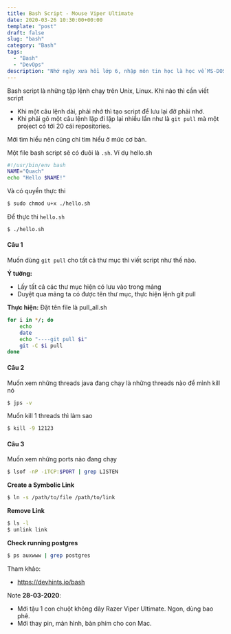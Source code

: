 ```yaml
---
title: Bash Script - Mouse Viper Ultimate
date: 2020-03-26 10:30:00+00:00
template: "post"
draft: false
slug: "bash"
category: "Bash"
tags:
  - "Bash"
  - "DevOps"
description: "Nhớ ngày xưa hồi lớp 6, nhập môn tin học là học về MS-DOS về mấy lệnh command line như, dir, cd, md, rd. Bash script dùng cho Unix, Linux."
---
```

Bash script là những tập lệnh chạy trên Unix, Linux. Khi nào thì cần viết script
- Khi một câu lệnh dài, phải nhớ thì tạo script để lưu lại đỡ phải nhớ.
- Khi phải gõ một câu lệnh lặp đi lặp lại nhiều lần như là `git pull` mà một project có tới 20 cái repositories.

Mới tìm hiểu nên cũng chỉ tìm hiểu ở mức cơ bản.

Một file bash script sẽ có đuôi là `.sh`. Ví dụ hello.sh
```bash
#!/usr/bin/env bash
NAME="Quach"
echo "Hello $NAME!"
```
Và có quyền thực thi 
```sh
$ sudo chmod u+x ./hello.sh
```
Để thực thi `hello.sh`
```sh
$ ./hello.sh
```
#### Câu 1 #### 
Muốn dùng `git pull` cho tất cả thư mục thì viết script như thế nào.

**Ý tưởng:**
- Lấy tất cả các thư mục hiện có lưu vào trong mảng
- Duyệt qua mảng ta có được tên thư mục, thực hiện lệnh git pull  

**Thực hiện:**
Đặt tên file là pull_all.sh
```bash
for i in */; do
    echo
    date    
    echo "----git pull $i"    		
	git -C $i pull	
done
```

#### Câu 2 #### 
Muốn xem những threads java đang chạy là những threads nào để mình kill nó
```sh
$ jps -v
```
Muốn kill 1 threads thì làm sao 
```sh
$ kill -9 12123
```

#### Câu 3 #### 
Muốn xem những ports nào đang chạy 
```sh
$ lsof -nP -iTCP:$PORT | grep LISTEN
```

**Create a Symbolic Link**
```sh
$ ln -s /path/to/file /path/to/link
```

**Remove Link**
```sh
$ ls -l 
$ unlink link
```

**Check running postgres**
```sh
$ ps auxwww | grep postgres
```




Tham khảo:
- https://devhints.io/bash


Note **28-03-2020**: 
- Mới tậu 1 con chuột không dây Razer Viper Ultimate. Ngon, dùng bao phê.
- Mới thay pin, màn hình, bàn phím cho con Mac.
